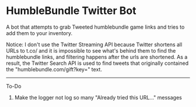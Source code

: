 # HumbleBundle Twitter Bot

A bot that attempts to grab Tweeted humblebundle game links and tries to add them to your inventory.

Notice: I don't use the Twitter Streaming API because Twitter shortens all URLs to t.co/ and it is impossible to see what's behind them to find the humblebundle links, and filtering happens after the urls are shortened. As a result, the Twitter Search API is used to find tweets that originally contained the "humblebundle.com/gift?key=" text.

---
To-Do
1. Make the logger not log so many "Already tried this URL..." messages
